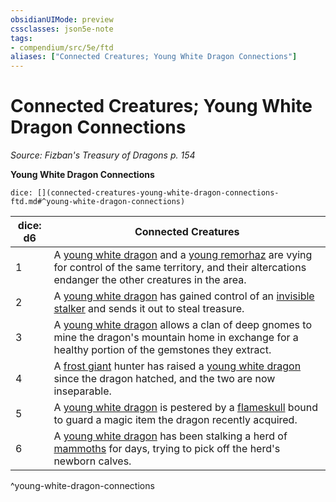 ```yaml
---
obsidianUIMode: preview
cssclasses: json5e-note
tags:
- compendium/src/5e/ftd
aliases: ["Connected Creatures; Young White Dragon Connections"]
---
```

# Connected Creatures; Young White Dragon Connections
*Source: Fizban's Treasury of Dragons p. 154* 

**Young White Dragon Connections**

`dice: [](connected-creatures-young-white-dragon-connections-ftd.md#^young-white-dragon-connections)`

| dice: d6 | Connected Creatures |
|----------|---------------------|
| 1 | A [young white dragon](5E2014官方资源/bestiary/dragon/young-white-dragon.md) and a [young remorhaz](5E2014官方资源/bestiary/monstrosity/young-remorhaz.md) are vying for control of the same territory, and their altercations endanger the other creatures in the area. |
| 2 | A [young white dragon](5E2014官方资源/bestiary/dragon/young-white-dragon.md) has gained control of an [invisible stalker](5E2014官方资源/bestiary/elemental/invisible-stalker.md) and sends it out to steal treasure. |
| 3 | A [young white dragon](5E2014官方资源/bestiary/dragon/young-white-dragon.md) allows a clan of deep gnomes to mine the dragon's mountain home in exchange for a healthy portion of the gemstones they extract. |
| 4 | A [frost giant](5E2014官方资源/bestiary/giant/frost-giant.md) hunter has raised a [young white dragon](5E2014官方资源/bestiary/dragon/young-white-dragon.md) since the dragon hatched, and the two are now inseparable. |
| 5 | A [young white dragon](5E2014官方资源/bestiary/dragon/young-white-dragon.md) is pestered by a [flameskull](5E2014官方资源/bestiary/undead/flameskull.md) bound to guard a magic item the dragon recently acquired. |
| 6 | A [young white dragon](5E2014官方资源/bestiary/dragon/young-white-dragon.md) has been stalking a herd of [mammoths](5E2014官方资源/bestiary/beast/mammoth.md) for days, trying to pick off the herd's newborn calves. |
^young-white-dragon-connections
